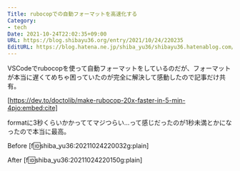 ```yaml
---
Title: rubocopでの自動フォーマットを高速化する
Category:
- tech
Date: 2021-10-24T22:02:35+09:00
URL: https://blog.shibayu36.org/entry/2021/10/24/220235
EditURL: https://blog.hatena.ne.jp/shiba_yu36/shibayu36.hatenablog.com/atom/entry/13574176438025910835
---
```


VSCodeでrubocopを使って自動フォーマットをしているのだが、フォーマットが本当に遅くてめちゃ困っていたのが完全に解決して感動したので記事だけ共有。

[https://dev.to/doctolib/make-rubocop-20x-faster-in-5-min-4pjo:embed:cite]

formatに3秒くらいかかっててマジつらい...って感じだったのが1秒未満とかになったので本当に最高。

Before
[f:id:shiba_yu36:20211024220032g:plain]

After
[f:id:shiba_yu36:20211024220150g:plain]
